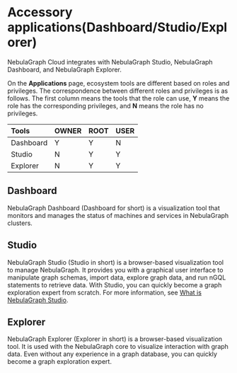 # Accessory applications(Dashboard/Studio/Explorer)

NebulaGraph Cloud integrates with NebulaGraph Studio, NebulaGraph Dashboard, and NebulaGraph Explorer.

On the **Applications** page, ecosystem tools are different based on roles and privileges. The correspondence between different roles and privileges is as follows. The first column means the tools that the role can use, **Y** means the role has the corresponding privileges, and **N** means the role has no privileges.

|Tools|OWNER|ROOT|USER|
|:---|:---|:---|:---|
|Dashboard|Y|Y|N|
|Studio|N|Y|Y|
|Explorer|N|Y|Y|

## Dashboard

NebulaGraph Dashboard (Dashboard for short) is a visualization tool that monitors and manages the status of machines and services in NebulaGraph clusters.

## Studio

NebulaGraph Studio (Studio in short) is a browser-based visualization tool to manage NebulaGraph. It provides you with a graphical user interface to manipulate graph schemas, import data, explore graph data, and run nGQL statements to retrieve data. With Studio, you can quickly become a graph exploration expert from scratch. For more information, see [What is NebulaGraph Studio](../../nebula-studio/about-studio/st-ug-what-is-graph-studio.md).

## Explorer

NebulaGraph Explorer (Explorer in short) is a browser-based visualization tool. It is used with the NebulaGraph core to visualize interaction with graph data. Even without any experience in a graph database, you can quickly become a graph exploration expert.
